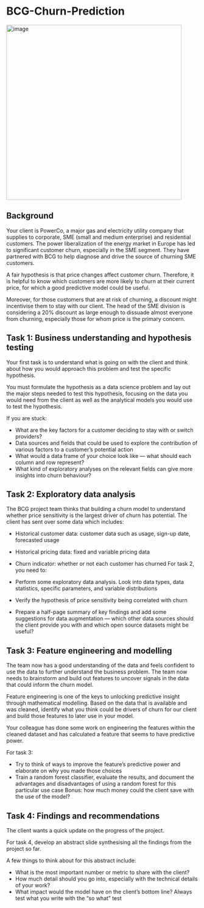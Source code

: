 # BCG-Churn-Prediction
<img width="460" alt="image" src="https://github.com/user-attachments/assets/6866ff92-2a00-448e-89b5-d349d757ea76">


## Background
Your client is PowerCo, a major gas and electricity utility company that supplies to corporate, SME (small and medium enterprise) and residential customers. The power liberalization of the energy market in Europe has led to significant customer churn, especially in the SME segment. They have partnered with BCG to help diagnose and drive the source of churning SME customers.

A fair hypothesis is that price changes affect customer churn. Therefore, it is helpful to know which customers are more likely to churn at their current price, for which a good predictive model could be useful.

Moreover, for those customers that are at risk of churning, a discount might incentivise them to stay with our client. The head of the SME division is considering a 20% discount as large enough to dissuade almost everyone from churning, especially those for whom price is the primary concern.

## Task 1: Business understanding and hypothesis testing
Your first task is to understand what is going on with the client and think about how you would approach this problem and test the specific hypothesis.

You must formulate the hypothesis as a data science problem and lay out the major steps needed to test this hypothesis, focusing on the data you would need from the client as well as the analytical models you would use to test the hypothesis.

If you are stuck:

* What are the key factors for a customer deciding to stay with or switch providers?
* Data sources and fields that could be used to explore the contribution of various factors to a customer’s potential action
* What would a data frame of your choice look like — what should each column and row represent?
* What kind of exploratory analyses on the relevant fields can give more insights into churn behaviour?

## Task 2: Exploratory data analysis
The BCG project team thinks that building a churn model to understand whether price sensitivity is the largest driver of churn has potential. The client has sent over some data which includes:

* Historical customer data: customer data such as usage, sign-up date, forecasted usage

* Historical pricing data: fixed and variable pricing data

* Churn indicator: whether or not each customer has churned For task 2, you need to:

* Perform some exploratory data analysis. Look into data types, data statistics, specific parameters, and variable distributions

* Verify the hypothesis of price sensitivity being correlated with churn

* Prepare a half-page summary of key findings and add some suggestions for data augmentation — which other data sources should the client provide you with and which open source datasets might be useful?

## Task 3: Feature engineering and modelling
The team now has a good understanding of the data and feels confident to use the data to further understand the business problem. The team now needs to brainstorm and build out features to uncover signals in the data that could inform the churn model.

Feature engineering is one of the keys to unlocking predictive insight through mathematical modelling. Based on the data that is available and was cleaned, identify what you think could be drivers of churn for our client and build those features to later use in your model.

Your colleague has done some work on engineering the features within the cleaned dataset and has calculated a feature that seems to have predictive power.

For task 3:

* Try to think of ways to improve the feature’s predictive power and elaborate on why you made those choices
* Train a random forest classifier, evaluate the results, and document the advantages and disadvantages of using a random forest for this particular use case
Bonus: how much money could the client save with the use of the model?

## Task 4: Findings and recommendations
The client wants a quick update on the progress of the project.

For task 4, develop an abstract slide synthesising all the findings from the project so far.

A few things to think about for this abstract include:

* What is the most important number or metric to share with the client?
* How much detail should you go into, especially with the technical details of your work?
* What impact would the model have on the client’s bottom line? Always test what you write with the “so what” test
